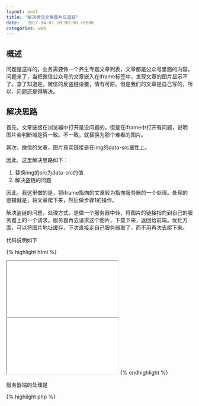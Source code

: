 ```yaml
---
layout: post
title: "解决微信文章图片反盗链"
date:   2017-04-07 10:00:00 +0800
categories: web
---
```


## 概述
问题是这样的，业务需要做一个养生专题文章列表，文章都是公众号里面的内容。问题来了，当把微信公众号的文章嵌入在iframe标签中，发现文章的图片显示不了。查了知道是，微信的反盗链设置，情有可原。但是我们的文章是自己写的，所以，问题还是得解决。

## 解决思路
首先，文章链接在浏览器中打开是没问题的，但是在iframe中打开有问题，说明图片会判断域是否一致。不一致，就替换为那个难看的图片。

其次，微信的文章，图片真实链接是在img的data-src属性上。

因此，这里解决思路如下：

1. 替换img的src为data-src的值
2. 解决盗链的问题

因此，我这里做的是，将iframe指向的文章转为指向服务器的一个处理。处理的逻辑就是，将文章爬下来，然后做步骤1的操作。

解决盗链的问题，处理方式，是做一个服务器中转，将图片的链接指向到自己的服务器上的一个请求。服务器再去请求这个图片，下载下来，返回给前端。优化方面，可以将图片地址缓存，下次直接走自己服务器取了，而不用再次去爬下来。

代码说明如下

{% highlight html %}
<!--旧的方式-->
<iframe src="article-url"></iframe>

<!--新的方式-->
<iframe src="serverHandler(article-url)"></iframe>
{% endhighlight %}


服务器端的处理是

{% highlight php %}
<?php
function serverHandler($url) {
    $html = Http::Get($url);
    // 替换图片的src为data-src
    $html = str_replace("data-src", "src", $html);
    // 替换为中转
    $html = preg_replace('@http://mmbiz.qpic.cn[^\s]+(jpeg|png)@i', $imageHandle . '$0', $html);
}

function imageHandle($url) {
    $fileName = md5($url);
    if (file_exist($fileName)) {
        echo fileGet($fileName);exit;
    }
    $img = Http::Get($url);
    echo $img;
}
{% endhighlight %}

## 最后
上面用一些简要的代码，描述了下，大概思路。就是这样。
